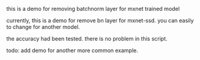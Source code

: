 this is a demo for removing batchnorm layer for mxnet trained model

currently, this is a demo for remove bn layer for mxnet-ssd. you can easily to change for another model.

the accuracy had been tested. there is no problem in this script.

todo: add demo for another more common example.
